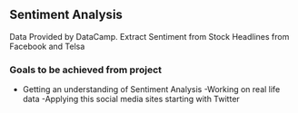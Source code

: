## Sentiment Analysis

Data Provided by DataCamp. Extract Sentiment from Stock Headlines from Facebook and Telsa

### Goals to be achieved from project
- Getting an understanding of Sentiment Analysis
-Working on real life data
-Applying this social media sites starting with Twitter
